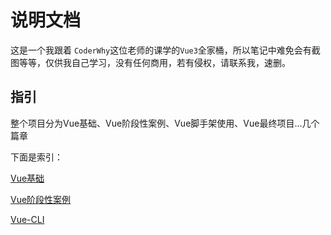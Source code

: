 # 说明文档

这是一个我跟着 `CoderWhy`这位老师的课学的`Vue3`全家桶，所以笔记中难免会有截图等等，仅供我自己学习，没有任何商用，若有侵权，请联系我，速删。

## 指引

整个项目分为Vue基础、Vue阶段性案例、Vue脚手架使用、Vue最终项目...几个篇章

下面是索引：

[Vue基础](/Vue-初体验/)

[Vue阶段性案例](/Vue的阶段案例/)

[Vue-CLI](/Vue-CLI/)
